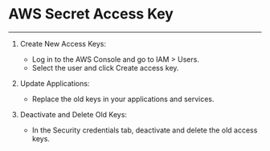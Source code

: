 # AWS Secret Access Key
___
1. Create New Access Keys:
   * Log in to the AWS Console and go to IAM > Users.
   * Select the user and click Create access key.

2. Update Applications:
   * Replace the old keys in your applications and services.

3. Deactivate and Delete Old Keys:
   * In the Security credentials tab, deactivate and delete the old access keys.